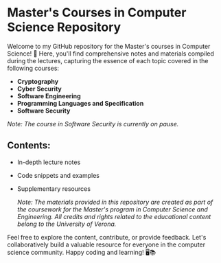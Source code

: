 # Master's Courses in Computer Science Repository

Welcome to my GitHub repository for the Master's courses in Computer Science! 🚀 Here, you'll find comprehensive notes and materials compiled during the lectures, capturing the essence of each topic covered in the following courses:

- **Cryptography**
- **Cyber Security**
- **Software Engineering**
- **Programming Languages and Specification**
- **Software Security**

*Note: The course in Software Security is currently on pause.*

## Contents:
- In-depth lecture notes
- Code snippets and examples
- Supplementary resources

  *Note: The materials provided in this repository are created as part of the coursework for the Master's program in Computer Science and Engineering. All credits and rights related to the educational content belong to the University of Verona.*

Feel free to explore the content, contribute, or provide feedback. Let's collaboratively build a valuable resource for everyone in the computer science community. Happy coding and learning! 🖥️📚
